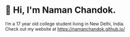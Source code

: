 # 👋 Hi, I'm **Naman Chandok**.
I’m a 17 year old college student living in New Delhi, India. 
<br />
Check out my website at https://namanchandok.github.io/
